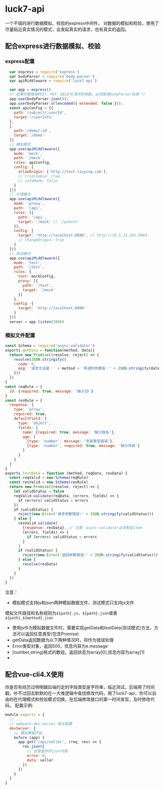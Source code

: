 # luck7-api

一个不错的进行数据模拟、校验的express中间件。
对数据的模拟和校验，使用了尽量贴近真实情况的模式，会发起真实的请求，也有真实的返回。

## 配合express进行数据模拟、校验

### express配置

```javascript
  var express = require('express')
  var bodyParser = require('body-parser')
  var apiMiddleware = require('luck7-api')

  var app = express()
  /* 如果你要接收POST、PUT、DELETE请求的参数，必须使用bodyParser处理 */
  app.use(bodyParser.json());
  app.use(bodyParser.urlencoded({ extended: false }));
  const apiConfig = [{
    path:'/subject/:userId',
    target:'/userInfo'
  },
  {
    path:'/demo/:id',
    target:'/demo'
  }]
  // 模拟模式
  app.use(apiMiddleware({
    mode: 'mock',
    path: '/mock',
    rules: apiConfig,
    config: {
      allowOrigin: ['http://test.liuying.com'],
      // crosCookie: true,
      // safeMode: false
    }
  }))
  // 代理模式
  app.use(apiMiddleware({
    mode: 'proxy',
    path: '/api',
    rules: [{
      path: '/api',
      target: '/mock' // '/pobsFo'
    }],
    config: {
      target: 'http://localhost:8090', // http://28.5.23.161:8083
      // changeOrigin: true
    }
  }))
  // 测试模式
  app.use(apiMiddleware({
    mode: 'test',
    path: '/test',
    rules: {
      test: mockConfig,
      proxy: [{
        path: '/test',
        target: '/mock'
      }]
    },
    config: {
      target: 'http://localhost:8090'
    }
  }))
  server = app.listen(3000)
```

### 模拟文件配置
```javascript
const Schema = require('async-validator')
exports.getData = function(method, data){
  return new Promise((resolve, reject) => {
    resolve(JSON.stringify({
      code: 0,
      msg: '请求方法是：' + method + '传递的参数有：' + JSON.stringify(data)
    }))
  })
}
const reqRule = {
  id: {required: true, message: '缺少ID'}
}
const resRule = {
  response: {
    type: 'array',
    required: true,
    defaultField: {
      type: 'object',
      fields: {
        name: {required: true, message: '缺少姓名'},
        age: [
          {type: 'number', message: '年龄类型错误'},
          {type: 'number', required: true, message: '缺少年龄'}
        ]
      }
    }
  }
}
exports.testData = function (method, reqData, resData) {
  const reqValid = new Schema(reqRule)
  const resValid = new Schema(resRule)
  return new Promise((resolve, reject) => {
    let validStatus = false
    reqValid.validate(reqData, (errors, fields) => {
      if (errors) validStatus = errors
    })
    if (validStatus) {
      reject(new Error('请求参数错误:' + JSON.stringify(validStatus)))
    } else {
      resValid.validate(
        {response: resData}, // 注意：async-validator必须制定item
        (errors, fields) => {
          if (errors) validStatus = errors
        }
      )
      if (validStatus) {
        reject(new Error('返回参数错误:' + JSON.stringify(validStatus)))
      } else {
        resolve(resData)
      }
    }
  })
}
```

注意：
 - 模拟模式支持js和json两种模拟数据文件，测试模式只支持js文件
 
 模拟文件路径和名称规则为``${path}.js``、``${path}.json``或者``${path}_${method}.json``

 - 使用js作为模拟数据文件时，需要实现getData和testData(测试模式)方法，方法可以返回任意类型(包含Promise)
 - getData返回数据为以下两种情况时，将作为错误处理
  - Error类型对象，返回500，信息内容为e.message
  - [number,string]格式的数组，返回状态为array[0],信息内容为array[1]
 - 
## 配合vue-cli4.X使用

你是否有经历过明明跟后端约定的字段类型是字符串，临近测试，后端用了时间戳，吵不过回去默默的在一大堆逻辑中查找修改代码，用了luck7-api，你可以自由的在代理模式和校验模式切换，在后端修改接口的第一时间发现，及时修改代码。
配置示例:
```js
module.exports = {
  // ...
  // webpack-dev-server 相关配置
  devServer: {
    // 模拟数据开始
    before (app) {
      app.get('/api/seller', (req, res) => {
        res.json({
          // 这里是你的json内容
          errno: 0,
          data: seller
        })
      })
    }   
  }
}
```


